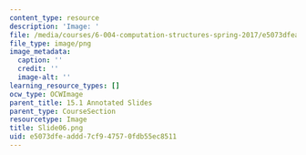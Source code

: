 ```yaml
---
content_type: resource
description: 'Image: '
file: /media/courses/6-004-computation-structures-spring-2017/e5073dfeaddd7cf947570fdb55ec8511_Slide06.png
file_type: image/png
image_metadata:
  caption: ''
  credit: ''
  image-alt: ''
learning_resource_types: []
ocw_type: OCWImage
parent_title: 15.1 Annotated Slides
parent_type: CourseSection
resourcetype: Image
title: Slide06.png
uid: e5073dfe-addd-7cf9-4757-0fdb55ec8511
---
```

